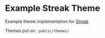 # Example Streak Theme

Example theme implementation for [Streak](https://github.com/TrayDigita/Streak)

Themes put on : `public/themes/`
